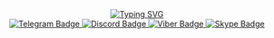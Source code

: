 <div id="header" align="center">
<a href="https://git.io/typing-svg"><img src="https://readme-typing-svg.herokuapp.com?font=Fira+Code&pause=2000&random=false&width=650&lines=Добрый+день!+Я+Александр+Липатов,+Android+разработчик" alt="Typing SVG" /></a>
</div>
<div id="badges" align="center">
  <a href="https://t.me/lipatov_dev">
    <img src="https://img.shields.io/badge/Telegram-blue?logo=telegram&logoColor=white&style=for-the-badge" alt="Telegram Badge"/>
  </a>
  <a href="https://discordapp.com/users/737311058238373909/">
    <img src="https://img.shields.io/badge/Discord-royalblue?logo=discord&logoColor=white&style=for-the-badge" alt="Discord Badge"/>
  </a>
  <a href="viber://chat?number=[+79658859891]">
    <img src="https://img.shields.io/badge/Viber-mediumslateblue?logo=Viber&logoColor=white&style=for-the-badge" alt="Viber Badge"/>
  </a>
  <a href="https://join.skype.com/invite/JMlLZMGmDnj6">
    <img src="https://img.shields.io/badge/Skype-dodgerblue?logo=Skype&logoColor=white&style=for-the-badge" alt="Skype Badge"/>
  </a>
</div>
